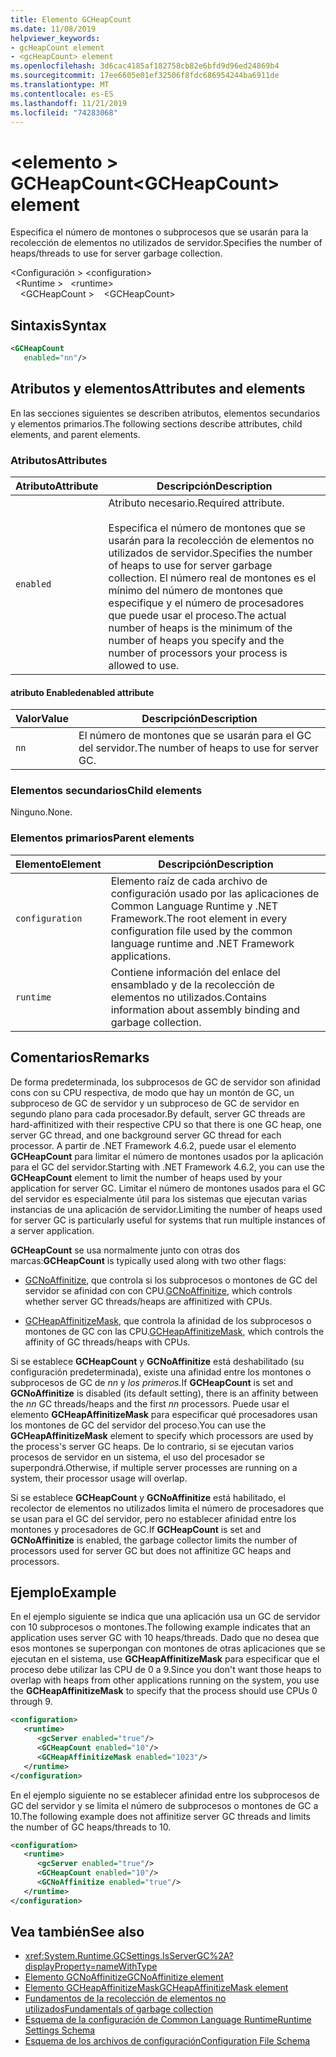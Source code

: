 ```yaml
---
title: Elemento GCHeapCount
ms.date: 11/08/2019
helpviewer_keywords:
- gcHeapCount element
- <gcHeapCount> element
ms.openlocfilehash: 3d6cac4185af182758cb82e6bfd9d96ed24869b4
ms.sourcegitcommit: 17ee6605e01ef32506f8fdc686954244ba6911de
ms.translationtype: MT
ms.contentlocale: es-ES
ms.lasthandoff: 11/21/2019
ms.locfileid: "74283068"
---
```

# <a name="gcheapcount-element"></a><span data-ttu-id="40de6-102">\<elemento > GCHeapCount</span><span class="sxs-lookup"><span data-stu-id="40de6-102">\<GCHeapCount> element</span></span>

<span data-ttu-id="40de6-103">Especifica el número de montones o subprocesos que se usarán para la recolección de elementos no utilizados de servidor.</span><span class="sxs-lookup"><span data-stu-id="40de6-103">Specifies the number of heaps/threads to use for server garbage collection.</span></span>

<span data-ttu-id="40de6-104">\<Configuración > </span><span class="sxs-lookup"><span data-stu-id="40de6-104">\<configuration></span></span>\
<span data-ttu-id="40de6-105">&nbsp;&nbsp;\<Runtime > </span><span class="sxs-lookup"><span data-stu-id="40de6-105">&nbsp;&nbsp;\<runtime></span></span>\
<span data-ttu-id="40de6-106">&nbsp;&nbsp;&nbsp;&nbsp;\<GCHeapCount ></span><span class="sxs-lookup"><span data-stu-id="40de6-106">&nbsp;&nbsp;&nbsp;&nbsp;\<GCHeapCount></span></span>

## <a name="syntax"></a><span data-ttu-id="40de6-107">Sintaxis</span><span class="sxs-lookup"><span data-stu-id="40de6-107">Syntax</span></span>

```xml
<GCHeapCount
   enabled="nn"/>
```

## <a name="attributes-and-elements"></a><span data-ttu-id="40de6-108">Atributos y elementos</span><span class="sxs-lookup"><span data-stu-id="40de6-108">Attributes and elements</span></span>

<span data-ttu-id="40de6-109">En las secciones siguientes se describen atributos, elementos secundarios y elementos primarios.</span><span class="sxs-lookup"><span data-stu-id="40de6-109">The following sections describe attributes, child elements, and parent elements.</span></span>

### <a name="attributes"></a><span data-ttu-id="40de6-110">Atributos</span><span class="sxs-lookup"><span data-stu-id="40de6-110">Attributes</span></span>

|<span data-ttu-id="40de6-111">Atributo</span><span class="sxs-lookup"><span data-stu-id="40de6-111">Attribute</span></span>|<span data-ttu-id="40de6-112">Descripción</span><span class="sxs-lookup"><span data-stu-id="40de6-112">Description</span></span>|
|---------------|-----------------|
|`enabled`|<span data-ttu-id="40de6-113">Atributo necesario.</span><span class="sxs-lookup"><span data-stu-id="40de6-113">Required attribute.</span></span><br /><br /><span data-ttu-id="40de6-114">Especifica el número de montones que se usarán para la recolección de elementos no utilizados de servidor.</span><span class="sxs-lookup"><span data-stu-id="40de6-114">Specifies the number of heaps to use for server garbage collection.</span></span> <span data-ttu-id="40de6-115">El número real de montones es el mínimo del número de montones que especifique y el número de procesadores que puede usar el proceso.</span><span class="sxs-lookup"><span data-stu-id="40de6-115">The actual number of heaps is the minimum of the number of heaps you specify and the number of processors your process is allowed to use.</span></span> |

#### <a name="enabled-attribute"></a><span data-ttu-id="40de6-116">atributo Enabled</span><span class="sxs-lookup"><span data-stu-id="40de6-116">enabled attribute</span></span>

|<span data-ttu-id="40de6-117">Valor</span><span class="sxs-lookup"><span data-stu-id="40de6-117">Value</span></span>|<span data-ttu-id="40de6-118">Descripción</span><span class="sxs-lookup"><span data-stu-id="40de6-118">Description</span></span>|
|-----------|-----------------|
|`nn`|<span data-ttu-id="40de6-119">El número de montones que se usarán para el GC del servidor.</span><span class="sxs-lookup"><span data-stu-id="40de6-119">The number of heaps to use for server GC.</span></span>|

### <a name="child-elements"></a><span data-ttu-id="40de6-120">Elementos secundarios</span><span class="sxs-lookup"><span data-stu-id="40de6-120">Child elements</span></span>

<span data-ttu-id="40de6-121">Ninguno.</span><span class="sxs-lookup"><span data-stu-id="40de6-121">None.</span></span>

### <a name="parent-elements"></a><span data-ttu-id="40de6-122">Elementos primarios</span><span class="sxs-lookup"><span data-stu-id="40de6-122">Parent elements</span></span>

|<span data-ttu-id="40de6-123">Elemento</span><span class="sxs-lookup"><span data-stu-id="40de6-123">Element</span></span>|<span data-ttu-id="40de6-124">Descripción</span><span class="sxs-lookup"><span data-stu-id="40de6-124">Description</span></span>|
|-------------|-----------------|
|`configuration`|<span data-ttu-id="40de6-125">Elemento raíz de cada archivo de configuración usado por las aplicaciones de Common Language Runtime y .NET Framework.</span><span class="sxs-lookup"><span data-stu-id="40de6-125">The root element in every configuration file used by the common language runtime and .NET Framework applications.</span></span>|
|`runtime`|<span data-ttu-id="40de6-126">Contiene información del enlace del ensamblado y de la recolección de elementos no utilizados.</span><span class="sxs-lookup"><span data-stu-id="40de6-126">Contains information about assembly binding and garbage collection.</span></span>|

## <a name="remarks"></a><span data-ttu-id="40de6-127">Comentarios</span><span class="sxs-lookup"><span data-stu-id="40de6-127">Remarks</span></span>

<span data-ttu-id="40de6-128">De forma predeterminada, los subprocesos de GC de servidor son afinidad cons con su CPU respectiva, de modo que hay un montón de GC, un subproceso de GC de servidor y un subproceso de GC de servidor en segundo plano para cada procesador.</span><span class="sxs-lookup"><span data-stu-id="40de6-128">By default, server GC threads are hard-affinitized with their respective CPU so that there is one GC heap, one server GC thread, and one background server GC thread for each processor.</span></span> <span data-ttu-id="40de6-129">A partir de .NET Framework 4.6.2, puede usar el elemento **GCHeapCount** para limitar el número de montones usados por la aplicación para el GC del servidor.</span><span class="sxs-lookup"><span data-stu-id="40de6-129">Starting with .NET Framework 4.6.2, you can use the **GCHeapCount** element to limit the number of heaps used by your application for server GC.</span></span> <span data-ttu-id="40de6-130">Limitar el número de montones usados para el GC del servidor es especialmente útil para los sistemas que ejecutan varias instancias de una aplicación de servidor.</span><span class="sxs-lookup"><span data-stu-id="40de6-130">Limiting the number of heaps used for server GC is particularly useful for systems that run multiple instances of a server application.</span></span>

<span data-ttu-id="40de6-131">**GCHeapCount** se usa normalmente junto con otras dos marcas:</span><span class="sxs-lookup"><span data-stu-id="40de6-131">**GCHeapCount** is typically used along with two other flags:</span></span>

- <span data-ttu-id="40de6-132">[GCNoAffinitize](gcnoaffinitize-element.md), que controla si los subprocesos o montones de GC del servidor se afinidad con con CPU.</span><span class="sxs-lookup"><span data-stu-id="40de6-132">[GCNoAffinitize](gcnoaffinitize-element.md), which controls whether server GC threads/heaps are affinitized with CPUs.</span></span>

- <span data-ttu-id="40de6-133">[GCHeapAffinitizeMask](gcheapaffinitizemask-element.md), que controla la afinidad de los subprocesos o montones de GC con las CPU.</span><span class="sxs-lookup"><span data-stu-id="40de6-133">[GCHeapAffinitizeMask](gcheapaffinitizemask-element.md), which controls the affinity of GC threads/heaps with CPUs.</span></span>

<span data-ttu-id="40de6-134">Si se establece **GCHeapCount** y **GCNoAffinitize** está deshabilitado (su configuración predeterminada), existe una afinidad entre los montones o subprocesos de GC de *nn* y *los primeros.*</span><span class="sxs-lookup"><span data-stu-id="40de6-134">If **GCHeapCount** is set and **GCNoAffinitize** is disabled (its default setting), there is an affinity between the *nn* GC threads/heaps and the first *nn* processors.</span></span> <span data-ttu-id="40de6-135">Puede usar el elemento **GCHeapAffinitizeMask** para especificar qué procesadores usan los montones de GC del servidor del proceso.</span><span class="sxs-lookup"><span data-stu-id="40de6-135">You can use the **GCHeapAffinitizeMask** element to specify which processors are used by the process's server GC heaps.</span></span> <span data-ttu-id="40de6-136">De lo contrario, si se ejecutan varios procesos de servidor en un sistema, el uso del procesador se superpondrá.</span><span class="sxs-lookup"><span data-stu-id="40de6-136">Otherwise, if multiple server processes are running on a system, their processor usage will overlap.</span></span>

<span data-ttu-id="40de6-137">Si se establece **GCHeapCount** y **GCNoAffinitize** está habilitado, el recolector de elementos no utilizados limita el número de procesadores que se usan para el GC del servidor, pero no establecer afinidad entre los montones y procesadores de GC.</span><span class="sxs-lookup"><span data-stu-id="40de6-137">If **GCHeapCount** is set and **GCNoAffinitize** is enabled, the garbage collector limits the number of processors used for server GC but does not affinitize GC heaps and processors.</span></span>

## <a name="example"></a><span data-ttu-id="40de6-138">Ejemplo</span><span class="sxs-lookup"><span data-stu-id="40de6-138">Example</span></span>

<span data-ttu-id="40de6-139">En el ejemplo siguiente se indica que una aplicación usa un GC de servidor con 10 subprocesos o montones.</span><span class="sxs-lookup"><span data-stu-id="40de6-139">The following example indicates that an application uses server GC with 10 heaps/threads.</span></span> <span data-ttu-id="40de6-140">Dado que no desea que esos montones se superpongan con montones de otras aplicaciones que se ejecutan en el sistema, use **GCHeapAffinitizeMask** para especificar que el proceso debe utilizar las CPU de 0 a 9.</span><span class="sxs-lookup"><span data-stu-id="40de6-140">Since you don't want those heaps to overlap with heaps from other applications running on the system, you use the **GCHeapAffinitizeMask** to specify that the process should use CPUs 0 through 9.</span></span>

```xml
<configuration>
   <runtime>
      <gcServer enabled="true"/>
      <GCHeapCount enabled="10"/>
      <GCHeapAffinitizeMask enabled="1023"/>
   </runtime>
</configuration>
```

<span data-ttu-id="40de6-141">En el ejemplo siguiente no se establecer afinidad entre los subprocesos de GC del servidor y se limita el número de subprocesos o montones de GC a 10.</span><span class="sxs-lookup"><span data-stu-id="40de6-141">The following example does not affinitize server GC threads and limits the number of GC heaps/threads to 10.</span></span>

```xml
<configuration>
   <runtime>
      <gcServer enabled="true"/>
      <GCHeapCount enabled="10"/>
      <GCNoAffinitize enabled="true"/>
   </runtime>
</configuration>
```

## <a name="see-also"></a><span data-ttu-id="40de6-142">Vea también</span><span class="sxs-lookup"><span data-stu-id="40de6-142">See also</span></span>

- <xref:System.Runtime.GCSettings.IsServerGC%2A?displayProperty=nameWithType>
- [<span data-ttu-id="40de6-143">Elemento GCNoAffinitize</span><span class="sxs-lookup"><span data-stu-id="40de6-143">GCNoAffinitize element</span></span>](gcnoaffinitize-element.md)
- [<span data-ttu-id="40de6-144">Elemento GCHeapAffinitizeMask</span><span class="sxs-lookup"><span data-stu-id="40de6-144">GCHeapAffinitizeMask element</span></span>](gcheapaffinitizemask-element.md)
- [<span data-ttu-id="40de6-145">Fundamentos de la recolección de elementos no utilizados</span><span class="sxs-lookup"><span data-stu-id="40de6-145">Fundamentals of garbage collection</span></span>](../../../../standard/garbage-collection/fundamentals.md)
- [<span data-ttu-id="40de6-146">Esquema de la configuración de Common Language Runtime</span><span class="sxs-lookup"><span data-stu-id="40de6-146">Runtime Settings Schema</span></span>](index.md)
- [<span data-ttu-id="40de6-147">Esquema de los archivos de configuración</span><span class="sxs-lookup"><span data-stu-id="40de6-147">Configuration File Schema</span></span>](../index.md)
